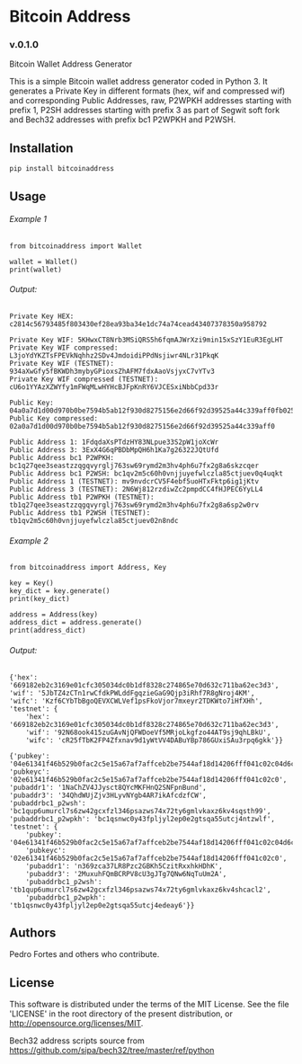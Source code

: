 # Bitcoin Address 
### v.0.1.0
Bitcoin Wallet Address Generator

This is a simple Bitcoin wallet address generator coded in Python 3.
It generates a Private Key in different formats (hex, wif and compressed wif) and corresponding Public Addresses, raw, P2WPKH addresses starting with prefix 1, P2SH addresses starting with prefix 3 as part of Segwit soft fork and Bech32 addresses with prefix bc1 P2WPKH and P2WSH.

## Installation
```
pip install bitcoinaddress
```

## Usage
###### Example 1
```
from bitcoinaddress import Wallet

wallet = Wallet()
print(wallet)
```

###### Output:
```
Private Key HEX: c2814c56793485f803430ef28ea93ba34e1dc74a74cead43407378350a958792

Private Key WIF: 5KHwxCT8Nrb3MSiQRS5h6fqmAJWrXzi9min15xSzY1EuR3EgLHT
Private Key WIF compressed: L3joYdYKZTsFPEVkNqhhz2SDv4JmdoidiPPdNsjiwr4NLr31PkqK
Private Key WIF (TESTNET): 934aXwGfy5fBKWDh3mybyGPioxsZhAFM7fdxAaoVsjyxC7vYTv3
Private Key WIF compressed (TESTNET): cU6o1YYAzXZWYfy1mFWqMLwHYHcBJFpKnRY6VJCESxiNbbCpd33r 
                
Public Key: 04a0a7d1d00d970b0be7594b5ab12f930d8275156e2d66f92d39525a44c339aff0fb02568075a8928e9f8a865f0e9633482cf8e5b3bb27c8a7279e9afbc06f9072 
Public Key compressed: 02a0a7d1d00d970b0be7594b5ab12f930d8275156e2d66f92d39525a44c339aff0
 
Public Address 1: 1FdqdaXsPTdzHY83NLpue33S2pW1joXcWr   
Public Address 3: 3ExX4G6qPBDbMpQH6h1Ka7g26322JQtUfd  
Public Address bc1 P2WPKH: bc1q27qee3seastzzqgqvyrglj763sw69rymd2m3hv4ph6u7fx2g8a6skzcqer    
Public Address bc1 P2WSH: bc1qv2m5c60h0vnjjuyefwlczla85ctjuev0q4uqkt  
Public Address 1 (TESTNET): mv9nvdcrCV5F4ebf5uoHTxFktp6ig1jKtv   
Public Address 3 (TESTNET): 2N6Wj812rzdiwZc2pmpdCC4fHJPEC6YyLL4  
Public Address tb1 P2WPKH (TESTNET): tb1q27qee3seastzzqgqvyrglj763sw69rymd2m3hv4ph6u7fx2g8a6sp2w0rv    
Public Address tb1 P2WSH (TESTNET): tb1qv2m5c60h0vnjjuyefwlczla85ctjuev02n8ndc  
```

###### Example 2
```
from bitcoinaddress import Address, Key

key = Key()
key_dict = key.generate()
print(key_dict)

address = Address(key)
address_dict = address.generate()
print(address_dict)
```

###### Output:
```
{'hex': '669182eb2c3169e01cfc305034dc0b1df8328c274865e70d632c711ba62ec3d3', 
'wif': '5JbTZ4zCTn1rwCfdkPWLddFgqzieGaG9Qjp3iRhf7R8gNroj4KM', 
'wifc': 'Kzf6CYbTbBgoQEVXCWLVef1psFkoVjor7mxeyr2TDKWto7iHfXHh', 
'testnet': {
    'hex': '669182eb2c3169e01cfc305034dc0b1df8328c274865e70d632c711ba62ec3d3', 
    'wif': '92N68ook415zuGAvNjQFWDoeVf5MRjoLkgfzo44AT9sj9qhLBkU', 
    'wifc': 'cR25fTbK2FP4Zfxnav9d1yWtVV4DABuYBp786GUxiSAu3rpq6gkk'}}

{'pubkey': '04e61341f46b529b0fac2c5e15a67af7affceb2be7544af18d14206fff041c02c04d6ca36c97f458cfe5754ce15a8f32d4c917b5f0f5e336042ee3be77c3f58222', 
'pubkeyc': '02e61341f46b529b0fac2c5e15a67af7affceb2be7544af18d14206fff041c02c0', 
'pubaddr1': '1NaChZV4JJysct8QYcMKFHnQ2SNFpnBund', 
'pubaddr3': '34QhdWUjZjv3HLyvNYgb4AR7ikAfcdzfCW', 
'pubaddrbc1_p2wsh': 'bc1qup6umurcl7s6zw42gcxfzl346psazws74x72ty6gmlvkaxz6kv4sqsth99', 
'pubaddrbc1_p2wpkh': 'bc1qsnwc0y43fpljyl2ep0e2gtsqa55utcj4ntzwlf', 
'testnet': {
    'pubkey': '04e61341f46b529b0fac2c5e15a67af7affceb2be7544af18d14206fff041c02c04d6ca36c97f458cfe5754ce15a8f32d4c917b5f0f5e336042ee3be77c3f58222', 
    'pubkeyc': '02e61341f46b529b0fac2c5e15a67af7affceb2be7544af18d14206fff041c02c0', 
    'pubaddr1': 'n369zca37LR8Pzc2GBKh5CzitRxxhkHDhK', 
    'pubaddr3': '2MuxuhFQmBCRPV8cU3gJTg7QNw6NqTuUm2A', 
    'pubaddrbc1_p2wsh': 'tb1qup6umurcl7s6zw42gcxfzl346psazws74x72ty6gmlvkaxz6kv4shcacl2', 
    'pubaddrbc1_p2wpkh': 'tb1qsnwc0y43fpljyl2ep0e2gtsqa55utcj4edeay6'}}

```


## Authors
Pedro Fortes and others who contribute.


## License
This software is distributed under the terms of the MIT License. 
See the file 'LICENSE' in the root directory of the present distribution, or http://opensource.org/licenses/MIT.

Bech32 address scripts source from https://github.com/sipa/bech32/tree/master/ref/python
